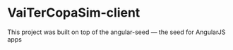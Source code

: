 # VaiTerCopaSim-client

This project was built on top of the angular-seed — the seed for AngularJS apps

